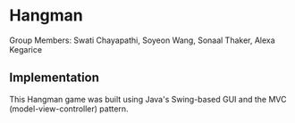 # Hangman
Group Members: Swati Chayapathi, Soyeon Wang, Sonaal Thaker, Alexa Kegarice

## Implementation

This Hangman game was built using Java's Swing-based GUI and the MVC (model-view-controller) pattern.